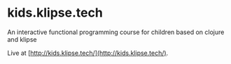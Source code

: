 # kids.klipse.tech
An interactive functional programming course for children based on clojure and klipse


Live at [http://kids.klipse.tech/](http://kids.klipse.tech/).



